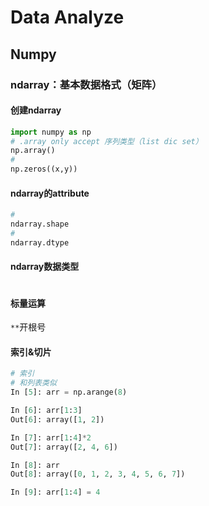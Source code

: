 # Data Analyze

## Numpy
### ndarray：基本数据格式（矩阵）

#### 创建ndarray

```python
import numpy as np
# .array only accept 序列类型（list dic set）
np.array()
# 
np.zeros((x,y))
```

#### ndarray的attribute

```python
# 
ndarray.shape
# 
ndarray.dtype
```

#### ndarray数据类型

```python

```

#### 标量运算

`**`开根号

#### 索引&切片

```python
# 索引
# 和列表类似
In [5]: arr = np.arange(8)

In [6]: arr[1:3]
Out[6]: array([1, 2])

In [7]: arr[1:4]*2
Out[7]: array([2, 4, 6])

In [8]: arr
Out[8]: array([0, 1, 2, 3, 4, 5, 6, 7])

In [9]: arr[1:4] = 4
```

